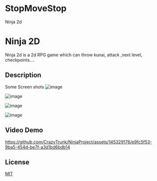 # StopMoveStop
Ninja 2d
# Ninja 2D

Ninja 2d is a 2d RPG game which can throw kunai, attack ,next level, checkpoints....
## Description
Some Screen shots
![image](https://github.com/CrazyTrunk/NinjaProject/assets/145329176/db0821a8-b7ea-4ea7-ba65-797c03acdefa)

![image](https://github.com/CrazyTrunk/NinjaProject/assets/145329176/399af296-d4fd-4bd8-a44c-d5860a8cde2d)

![image](https://github.com/CrazyTrunk/NinjaProject/assets/145329176/f4237f0c-1d8d-41f2-8e29-794ff14ae238)

![image](https://github.com/CrazyTrunk/NinjaProject/assets/145329176/ad6bf876-d541-4b5b-848d-9135e13b1e47)





## Video Demo



https://github.com/CrazyTrunk/NinjaProject/assets/145329176/e9fc5f53-9ba5-454d-be7f-a3d1bd6bdb14




## License

[MIT](https://choosealicense.com/licenses/mit/)
